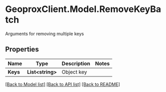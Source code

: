 # GeoproxClient.Model.RemoveKeyBatch
Arguments for removing multiple keys

## Properties

Name | Type | Description | Notes
------------ | ------------- | ------------- | -------------
**Keys** | **List&lt;string&gt;** | Object key | 

[[Back to Model list]](../README.md#documentation-for-models) [[Back to API list]](../README.md#documentation-for-api-endpoints) [[Back to README]](../README.md)

